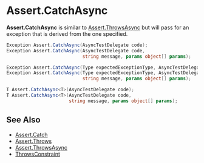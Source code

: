 # Assert.CatchAsync

**Assert.CatchAsync** is similar to [Assert.ThrowsAsync](Assert.ThrowsAsync.md) but will pass for an exception
that is derived from the one specified.

```csharp
Exception Assert.CatchAsync(AsyncTestDelegate code);
Exception Assert.CatchAsync(AsyncTestDelegate code,
                            string message, params object[] params);

Exception Assert.CatchAsync(Type expectedExceptionType, AsyncTestDelegate code);
Exception Assert.CatchAsync(Type expectedExceptionType, AsyncTestDelegate code,
                            string message, params object[] params);

T Assert.CatchAsync<T>(AsyncTestDelegate code);
T Assert.CatchAsync<T>(AsyncTestDelegate code,
                       string message, params object[] params);
```

## See Also

* [Assert.Catch](Assert.Catch.md)
* [Assert.Throws](Assert.Throws.md)
* [Assert.ThrowsAsync](Assert.ThrowsAsync.md)
* [ThrowsConstraint](xref:ThrowsConstraint)
